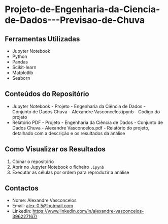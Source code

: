# Projeto-de-Engenharia-da-Ciencia-de-Dados---Previsao-de-Chuva

## Ferramentas Utilizadas
- Jupyter Notebook
- Python
- Pandas
- Scikit-learn
- Matplotlib
- Seaborn

## Conteúdos do Repositório
- Jupyter Notebook - Projeto - Engenharia da Ciência de Dados - Conjunto de Dados Chuva - Alexandre Vasconcelos.ipynb - Código do projeto
- Relatório PDF - Projeto - Engenharia da Ciência de Dados - Conjunto de Dados Chuva - Alexandre Vasconcelos.pdf - Relatório do projeto, detalhado com a descrição e os resultados da análise

## Como Visualizar os Resultados
1. Clonar o repositório
2. Abrir no Jupyter Notebook o ficheiro `.ipynb`
3. Executar as células por ordem para reproduzir a análise

## Contactos
- Nome: Alexandre Vasconcelos
- Email: alex-0.5@hotmail.com
- LinkedIn: https://www.linkedin.com/in/alexandre-vasconcelos-396227167/
